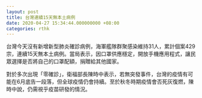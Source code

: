 ```yaml
---
layout: post
title: 台灣連續15天無本土病例
date: 2020-04-27 15:34:44.000000000 +08:00
categories: rthk
---
```


台灣今天沒有新增新型肺炎確診病例，海軍艦隊群聚感染維持31人，累計個案429宗，連續15天無本土病例。當局表示，因口罩供應穩定，開放手機應用程式，讓民眾選擇是否將自己的口罩配額，捐贈給其他國家。

對於多次出現「零確診」，衛福部長陳時中表示，若無突發事件，台灣的疫情有可能在6月底告一段落，但全球疫情仍會持續。至於秋冬時期疫情會否死灰復燃，陳時中說，仍需視乎疫苗研發的情況。

